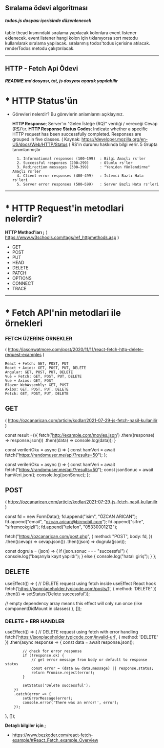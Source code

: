 
## Sıralama ödevi algoritması

##### todos.js dosyası içerisinde düzenlenecek

table thead kısmındaki sıralama yapılacak kolonlara event listener eklenecek.
event listener hangi kolon için tıklanıyorsa sort metodu kullanılarak sıralama yapılacak.
sıralanmış todos'todus içerisine atılacak.
renderTodos metodu çalıştırılacak.

___

## HTTP - Fetch Api Ödevi

##### README.md dosyası, txt, js dosyası açarak yapılabilir

# * HTTP Status'ün

* Görevleri nelerdir? Bu görevlerin anlamlarını açıklayınız.

    **HTTP Response**; Server'ın "Gelen İsteğe (RQ)" verdiği / vereceği Cevap (RS)'tır.
    **HTTP Response Status Codes**;
      Indicate whether a specific HTTP request has been successfully completed. Responses are grouped in five classes.
      ( Kaynak: <https://developer.mozilla.org/en-US/docs/Web/HTTP/Status> )
      RS'in durumu hakkında bilgi verir. 5 Grupta tanımlanmıştır

        1. Informational responses (100–199)  : Bilgi Amaçlı rs'ler
        2. Successful responses (200–299)     : Olumlu rs'ler
        3. Redirection messages (300–399)     : "Yeniden Yönlendirme" Amaçlı rs'ler
        4. Client error responses (400–499)   : İstemci Bazlı Hata rs'leri
        5. Server error responses (500–599)   : Server Bazlı Hata rs'leri

___

# * HTTP Request'in metodlari  nelerdir?

**HTTP Method'ları ;** ( <https://www.w3schools.com/tags/ref_httpmethods.asp> )

* GET
* POST
* PUT
* HEAD
* DELETE
* PATCH
* OPTIONS
* CONNECT
* TRACE

___

# *  Fetch API'nin metodlari ile örnekleri

### FETCH ÜZERİNE ÖRNEKLER

( <https://jasonwatmore.com/post/2020/11/11/react-fetch-http-delete-request-examples> )

    React + Fetch: GET, POST, PUT
    React + Axios: GET, POST, PUT, DELETE
    Angular: GET, POST, PUT, DELETE
    Vue + Fetch: GET, POST, PUT, DELETE
    Vue + Axios: GET, POST
    Blazor WebAssembly: GET, POST
    Axios: GET, POST, PUT, DELETE
    Fetch: GET, POST, PUT, DELETE

## GET

( <https://ozcanarican.com/article/kodlar/2021-07-29-js-fetch-nasil-kullanilir> )

const result =(){
  fetch('http://example.com/movies.json')
  .then((response) => response.json())
  .then((data) => console.log(data));
}

const verileriOku = async () => {
  const hamVeri = await fetch("https://randomuser.me/api/?results=50");
};

const verileriOku = async () => {
  const hamVeri = await fetch("https://randomuser.me/api/?results=50");
  const jsonSonuc = await hamVeri.json();
  console.log(jsonSonuc);
};


## POST

( <https://ozcanarican.com/article/kodlar/2021-07-29-js-fetch-nasil-kullanilir> )

const fd = new FormData();
fd.append("isim", "ÖZCAN ARICAN");
fd.append("email", "ozcan.arican@birmobil.com");
fd.append("sifre", "sifremcokgizli");
fd.append("telefon", "05330001212");

fetch("https://ozcanarican.com/post.php", {
  method: "POST",
  body: fd,
})
  .then((cevap) => cevap.json())
  .then((json) => dogrula(json));

const dogrula = (json) => {
  if (json.sonuc === "successful") {
    console.log("başarıyla kayıt yapıldı");
  } else {
    console.log("hatalı giriş");
  }
};

## DELETE

useEffect(() => {
    // DELETE request using fetch inside useEffect React hook
    fetch('https://jsonplaceholder.typicode.com/posts/1', { method: 'DELETE' })
        .then(() => setStatus('Delete successful'));

// empty dependency array means this effect will only run once (like componentDidMount in classes)
}, []);


### DELETE + ERR HANDLER

useEffect(() => {
    // DELETE request using fetch with error handling
    fetch('https://jsonplaceholder.typicode.com/invalid-url', { method: 'DELETE' })
        .then(async response => {
            const data = await response.json();

            // check for error response
            if (!response.ok) {
                // get error message from body or default to response status
                const error = (data && data.message) || response.status;
                return Promise.reject(error);
            }

            setStatus('Delete successful');
        })
        .catch(error => {
            setErrorMessage(error);
            console.error('There was an error!', error);
        });
}, []);



**Detaylı bilgiler için ;**

* <https://www.bezkoder.com/react-fetch-example/#React_Fetch_example_Overview>

